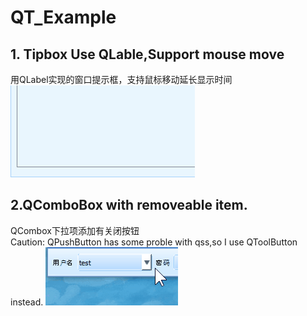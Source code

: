 # QT_Example

## 1. Tipbox Use QLable,Support mouse move
  用QLabel实现的窗口提示框，支持鼠标移动延长显示时间  
  ![image](https://github.com/ZYV037/QT_Example/blob/master/1_tipbox/tipbox.gif)
  
## 2.QComboBox with removeable item.
  QCombox下拉项添加有关闭按钮   
  Caution: QPushButton has some proble with qss,so I use QToolButton instead.
  ![image](https://github.com/ZYV037/QT_Example/blob/master/2_qcombox_removeable_item/qcombox_removeable_item.gif)
